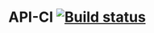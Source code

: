 # API-CI [![Build status](https://ci.appveyor.com/api/projects/status/xhcmoguuc4u7dnun?svg=true)](https://ci.appveyor.com/project/artemyev86an/api-ci)
